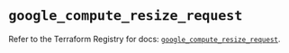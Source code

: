 # `google_compute_resize_request`

Refer to the Terraform Registry for docs: [`google_compute_resize_request`](https://registry.terraform.io/providers/hashicorp/google-beta/5.40.0/docs/resources/google_compute_resize_request).
